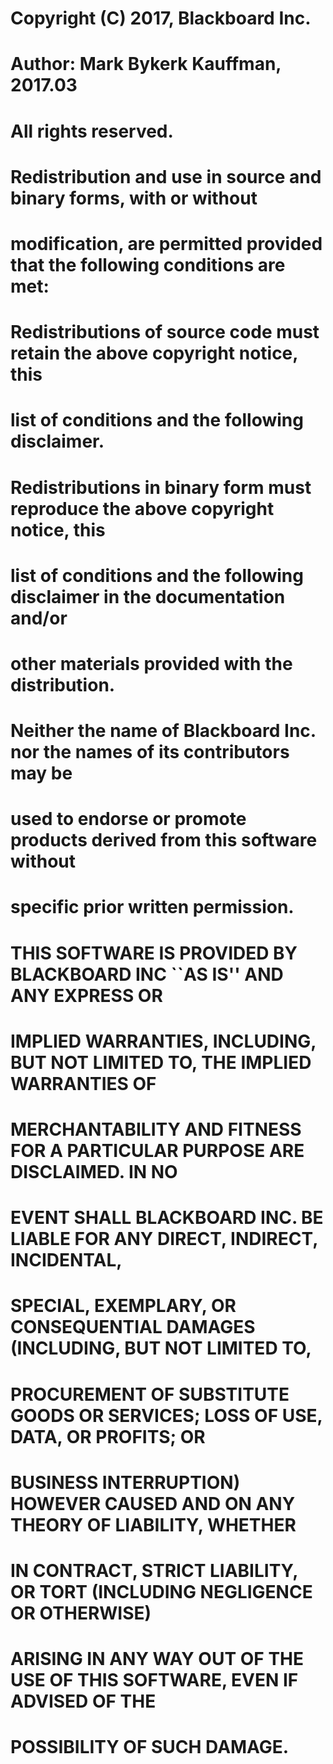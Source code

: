 # Copyright (C) 2017, Blackboard Inc.
# Author: Mark Bykerk Kauffman, 2017.03
# All rights reserved.
# Redistribution and use in source and binary forms, with or without
# modification, are permitted provided that the following conditions are met:

# Redistributions of source code must retain the above copyright notice, this
# list of conditions and the following disclaimer.
# Redistributions in binary form must reproduce the above copyright notice, this
# list of conditions and the following disclaimer in the documentation and/or
# other materials provided with the distribution.
# Neither the name of Blackboard Inc. nor the names of its contributors may be
# used to endorse or promote products derived from this software without
# specific prior written permission.

# THIS SOFTWARE IS PROVIDED BY BLACKBOARD INC ``AS IS'' AND ANY EXPRESS OR
# IMPLIED WARRANTIES, INCLUDING, BUT NOT LIMITED TO, THE IMPLIED WARRANTIES OF
# MERCHANTABILITY AND FITNESS FOR A PARTICULAR PURPOSE ARE DISCLAIMED. IN NO
# EVENT SHALL BLACKBOARD INC. BE LIABLE FOR ANY DIRECT, INDIRECT, INCIDENTAL,
# SPECIAL, EXEMPLARY, OR CONSEQUENTIAL DAMAGES (INCLUDING, BUT NOT LIMITED TO,
# PROCUREMENT OF SUBSTITUTE GOODS OR SERVICES; LOSS OF USE, DATA, OR PROFITS; OR
# BUSINESS INTERRUPTION) HOWEVER CAUSED AND ON ANY THEORY OF LIABILITY, WHETHER
# IN CONTRACT, STRICT LIABILITY, OR TORT (INCLUDING NEGLIGENCE OR OTHERWISE)
# ARISING IN ANY WAY OUT OF THE USE OF THIS SOFTWARE, EVEN IF ADVISED OF THE
# POSSIBILITY OF SUCH DAMAGE.
